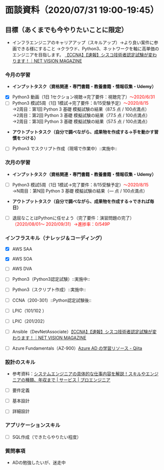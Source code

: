 # 面談資料（2020/07/31 19:00-19:45）

## 目標（あくまでも今やりたいことに限定）
* インフラエンジニアのキャリアアップ（スキルアップ）→より良い案件に参画できる様にすること
→クラウド、Python3、ネットワークを軸に高単価のエンジニアを目指します。
[【CCNA】【速報】シスコ技術者認定試験が変わります！｜NET VISION MAGAZINE](https://netvisionsystems.info/study/263)

### 今月の学習
* **インプットタスク（資格関連・専門書籍・教養書籍・情報収集・Udemy）**
- [x] Python3 動画（1日 1セクション視聴→完了要件：視聴完了）<font color="Red">〜2020/6/31</font>
- [ ] Python3 模試5周（1日 1模試→完了要件：8/15受験予定）<font color="Red">〜2020/8/15</font><br>
→2周目：第1回 Python 3 基礎 模擬試験の結果（87.5 点 / 100点満点）<br>
→2周目：第2回 Python 3 基礎 模擬試験の結果（77.5 点 / 100点満点）<br>
→2周目：第3回 Python 3 基礎 模擬試験の結果（57.5 点 / 100点満点）<br>

* **アウトプットタスク（自分で調べながら、成果物を作成する→手を動かす習慣をつける）**
- [ ] Python3 でスクリプト作成（現場で作業中）::実施中::


### 次月の学習
* **インプットタスク（資格関連・専門書籍・教養書籍・情報収集・Udemy）**
- [ ] Python3 模試5周（1日 1模試→完了要件：8/15受験予定）<font color="Red">〜2020/8/15</font><br>
→N周目：第N回 Python 3 基礎 模擬試験の結果（— 点 / 100点満点）
* **アウトプットタスク（自分で調べながら、成果物を作成する→できれば毎日）**
- [ ] 退屈なことはPythonに任せよう（完了要件：演習問題の完了） <font color="Red">（2020/08/01〜 2020/09/31）→進捗率：0/549P</font><br>



### インフラスキル（ナレッジ＆コーディング）
- [x] AWS SAA
- [x] AWS SOA
- [ ] AWS DVA
- [ ] Python3（Python3認定試験）::実施中::
- [ ] Python3（スクリプト作成）::実施中::
- [ ] CCNA（200-301）::Python認定試験後::
- [ ] LPIC（101/102 ）
- [ ] LPIC（201/202）
- [ ] Ansible（DevNetAssociate）[【CCNA】【速報】シスコ技術者認定試験が変わります！｜NET VISION MAGAZINE](https://netvisionsystems.info/study/263)
- [ ] Azure Fundamentals（AZ-900）[Azure AD の学習リソース - Qiita](https://qiita.com/niiku-y/items/0c8061de4ecf797bb747)


### 設計のスキル
* 参考資料：[システムエンジニアの具体的な仕事内容を解説！スキルやエンジニアの種類、年収まで | サービス | プロエンジニア](https://proengineer.internous.co.jp/content/columnfeature/4946)
- [ ] 要件定義
- [ ] 基本設計
- [ ] 詳細設計


### アプリケーションスキル
- [ ] SQL作成（できたらやりたい程度）


### 質問事項
* ADの勉強したいが、迷走中
